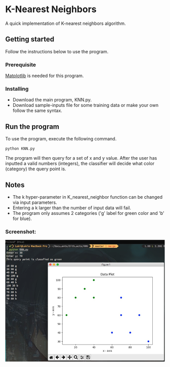 # K-Nearest Neighbors
A quick implementation of K-nearest neighbors algorithm.

## Getting started
Follow the instructions below to use the program.

### Prerequisite
[Matplotlib](https://github.com/matplotlib/matplotlib) is needed for this program.

### Installing
- Download the main program, KNN.py.
- Download sample-inputs file for some training data or make your own follow the same syntax.

## Run the program
To use the program, execute the following command.
```
python KNN.py
```
The program will then query for a set of x and y value. After the user has inputted a valid numbers (integers), the classifier will decide what color (category) the query point is.

## Notes
- The k hyper-parameter in K_nearest_neighbor function can be changed via input parameters.
- Entering a k larger than the number of input data will fail.
- The program only assumes 2 categories ('g' label for green color and 'b' for blue).

### Screenshot:
![screenshot](imgs/screenshot.jpg "screenshot")
